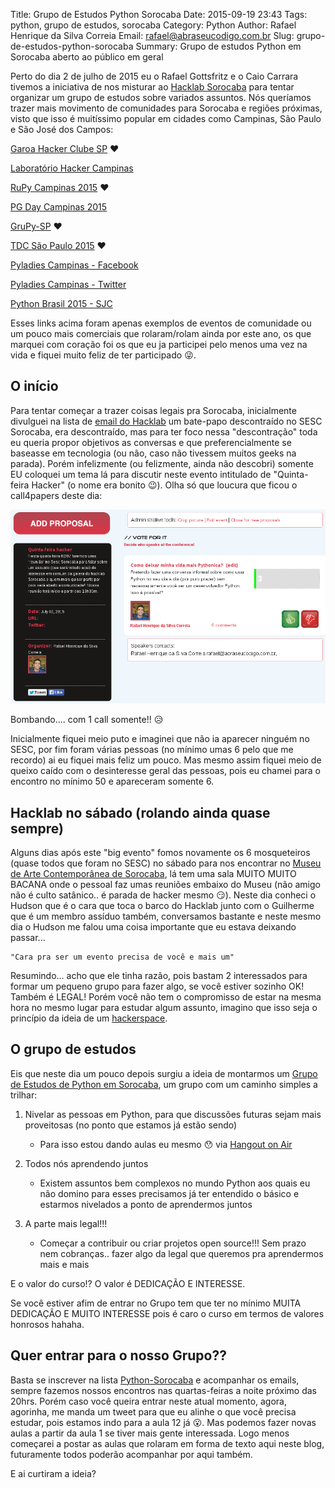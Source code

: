 Title: Grupo de Estudos Python Sorocaba
Date: 2015-09-19 23:43
Tags: python, grupo de estudos, sorocaba
Category: Python
Author: Rafael Henrique da Silva Correia
Email: rafael@abraseucodigo.com.br
Slug: grupo-de-estudos-python-sorocaba
Summary: Grupo de estudos Python em Sorocaba aberto ao público em geral

Perto do dia 2 de julho de 2015 eu o Rafael Gottsfritz e o Caio Carrara tivemos a iniciativa de nos misturar ao [Hacklab Sorocaba](http://hacklab.club/) para tentar organizar um grupo de estudos sobre variados assuntos.
Nós queríamos trazer mais movimento de comunidades para Sorocaba e regiões próximas, visto que isso é muitíssimo popular em cidades como Campinas, São Paulo e São José dos Campos:

[Garoa Hacker Clube SP](https://garoa.net.br/wiki/P%C3%A1gina_principal) :heart:

[Laboratório Hacker Campinas](http://lhc.net.br/wiki/P%C3%A1gina_principal)

[RuPy Campinas 2015](http://campinas.rupy.com.br/) :heart:

[PG Day Campinas 2015](http://pgdaycampinas.com.br/)

[GruPy-SP](http://www.meetup.com/pt/Grupy-SP/) :heart:

[TDC São Paulo 2015](http://www.thedevelopersconference.com.br/tdc/2015/saopaulo/trilhas) :heart:

[Pyladies Campinas - Facebook](https://www.facebook.com/pyladiescps)

[Pyladies Campinas - Twitter](https://twitter.com/pyladiescps)

[Python Brasil 2015 - SJC](http://pythonbrasil.github.io/pythonbrasil11-site/)

Esses links acima foram apenas exemplos de eventos de comunidade ou um pouco mais comerciais que rolaram/rolam ainda por este ano, os que marquei com coração foi os que eu ja participei pelo menos uma vez na vida e fiquei muito feliz de ter participado :stuck_out_tongue_winking_eye:.

O início
--------

Para tentar começar a trazer coisas legais pra Sorocaba, inicialmente divulguei na lista de [email do Hacklab](https://groups.google.com/forum/?hl=pt#!searchin/hackerspace-sorocaba/Sesc/hackerspace-sorocaba/ampID5hePrI/w0Jt_vIWSTEJ) um bate-papo descontraído no SESC Sorocaba, era descontraído, mas para ter foco nessa "descontração" toda eu queria propor objetivos as conversas e que preferencialmente se baseasse em tecnologia (ou não, caso não tivessem muitos geeks na parada). 
Porém infelizmente (ou felizmente, ainda não descobri) somente EU coloquei um tema lá para discutir neste evento intitulado de "Quinta-feira Hacker" (o nome era bonito :wink:). Olha só que loucura que ficou o call4papers deste dia:

[![Call4Papers](/images/grupo-de-estudos-python-sorocaba_01.png "Call4Papers")](http://call4paperz.com/events/quinta-feira-hacker)

Bombando.... com 1 call somente!! :disappointed_relieved:

Inicialmente fiquei meio puto e imaginei que não ia aparecer ninguém no SESC, por fim foram várias pessoas (no mínimo umas 6 pelo que me recordo) ai eu fiquei mais feliz um pouco. Mas mesmo assim fiquei meio de queixo caído com o desinteresse geral das pessoas, pois eu chamei para o encontro no mínimo 50 e apareceram somente 6.

Hacklab no sábado (rolando ainda quase sempre)
----------------------------------------------

Alguns dias após este "big evento" fomos novamente os 6 mosqueteiros (quase todos que foram no SESC) no sábado para nos encontrar no [Museu de Arte Contemporânea de Sorocaba](http://www.macs.org.br/), lá tem uma sala MUITO MUITO BACANA onde o pessoal faz umas reuniões embaixo do Museu (não amigo não é culto satânico.. é parada de hacker mesmo :smirk:). 
Neste dia conheci o Hudson que é o cara que toca o barco do Hacklab junto com o Guilherme que é um membro assíduo também, conversamos bastante e neste mesmo dia o Hudson me falou uma coisa importante que eu estava deixando passar...

``` 
"Cara pra ser um evento precisa de você e mais um"
```

Resumindo... acho que ele tinha razão, pois bastam 2 interessados para formar um pequeno grupo para fazer algo, se você estiver sozinho OK! Também é LEGAL! Porém você não tem o compromisso de estar na mesma hora no mesmo lugar para estudar algum assunto, imagino que isso seja o princípio da ideia de um [hackerspace](https://en.wikipedia.org/wiki/Hackerspace).

O grupo de estudos
------------------

Eis que neste dia um pouco depois surgiu a ideia de montarmos um [Grupo de Estudos de Python em Sorocaba](https://groups.google.com/forum/#!forum/python-sorocaba), um grupo com um caminho simples a trilhar:

1. Nivelar as pessoas em Python, para que discussões futuras sejam mais proveitosas (no ponto que estamos já estão sendo)
    - Para isso estou dando aulas eu mesmo :hushed: via [Hangout on Air](http://www.google.com/intl/pt-BR_ALL/+/learnmore/hangouts/onair.html)

2. Todos nós aprendendo juntos
    - Existem assuntos bem complexos no mundo Python aos quais eu não domino para esses precisamos já ter entendido o básico e estarmos nivelados a ponto de aprendermos juntos

3. A parte mais legal!!!
    - Começar a contribuir ou criar projetos open source!!! Sem prazo nem cobranças.. fazer algo da legal que queremos pra aprendermos mais e mais

E o valor do curso!? O valor é DEDICAÇÃO E INTERESSE. 

Se você estiver afim de entrar no Grupo tem que ter no mínimo MUITA DEDICAÇÃO E MUITO INTERESSE pois é caro o curso em termos de valores honrosos hahaha.

Quer entrar para o nosso Grupo?? 
--------------------------------

Basta se inscrever na lista [Python-Sorocaba](https://groups.google.com/forum/#!forum/python-sorocaba) e acompanhar os emails, sempre fazemos nossos encontros nas quartas-feiras a noite próximo das 20hrs. 
Porém caso você queira entrar neste atual momento, agora, agorinha, me manda um tweet para que eu alinhe o que você precisa estudar, pois estamos indo para a aula 12 já :open_mouth:. Mas podemos fazer novas aulas a partir da aula 1 se tiver mais gente interessada.
Logo menos começarei a postar as aulas que rolaram em forma de texto aqui neste blog, futuramente todos poderão acompanhar por aqui também.

E ai curtiram a ideia?